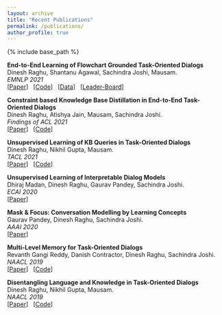 ```yaml
---
layout: archive
title: "Recent Publications"
permalink: /publications/
author_profile: true
---
```


{% include base_path %}

**End-to-End Learning of Flowchart Grounded Task-Oriented Dialogs**  
Dinesh Raghu, Shantanu Agawal, Sachindra Joshi, Mausam.  
*EMNLP 2021*  
\[[Paper](https://aclanthology.org/2021.emnlp-main.357.pdf)] &nbsp;
\[[Code](https://github.com/dair-iitd/flonet)] &nbsp;
\[[Data](https://github.com/dair-iitd/FloDial)] &nbsp;
\[[Leader-Board](https://dair-iitd.github.io/FloDial/)]

**Constraint based Knowledge Base Distillation in End-to-End Task-Oriented Dialogs**  
Dinesh Raghu, Atishya Jain, Mausam, Sachindra Joshi.  
*Findings of ACL 2021*  
\[[Paper](https://aclanthology.org/2021.findings-acl.448.pdf)] &nbsp;
\[[Code](https://github.com/dair-iitd/CDNet)]

**Unsupervised Learning of KB Queries in Task-Oriented Dialogs**  
Dinesh Raghu, Nikhil Gupta, Mausam.  
*TACL 2021*  
\[[Paper](https://direct.mit.edu/tacl/article-pdf/doi/10.1162/tacl_a_00372/1924207/tacl_a_00372.pdf)] &nbsp;
\[[Code](https://github.com/dair-iitd/mb-mapo)]

**Unsupervised Learning of Interpretable Dialog Models**  
Dhiraj Madan, Dinesh Raghu, Gaurav Pandey, Sachindra Joshi.  
*ECAI 2020*  
\[[Paper](https://ecai2020.eu/papers/575_paper.pdf)]

**Mask & Focus: Conversation Modelling by Learning Concepts**  
Gaurav Pandey, Dinesh Raghu, Sachindra Joshi.  
*AAAI 2020*  
\[[Paper](https://ojs.aaai.org/index.php/AAAI/article/view/6381/6237)]

**Multi-Level Memory for Task-Oriented Dialogs**  
Revanth Gangi Reddy, Danish Contractor, Dinesh Raghu, Sachindra Joshi.  
*NAACL 2019*  
\[[Paper](https://aclanthology.org/N19-1375.pdf)] &nbsp;
\[[Code](https://github.com/DineshRaghu/multi-level-memory-network)]

**Disentangling Language and Knowledge in Task-Oriented Dialogs**  
Dinesh Raghu, Nikhil Gupta, Mausam.  
*NAACL 2019*  
\[[Paper](https://aclanthology.org/N19-1126.pdf)] &nbsp;
\[[Code](https://github.com/dair-iitd/BossNet)]